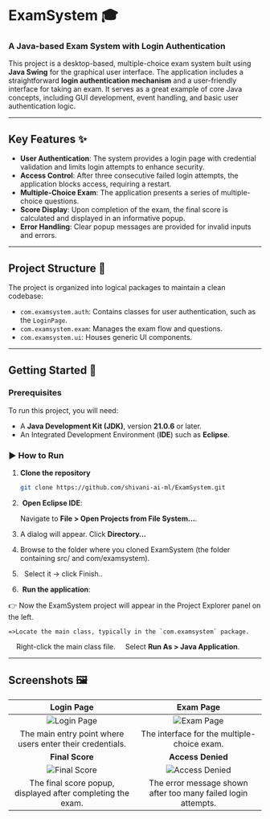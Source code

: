 # ExamSystem 🎓
### A Java-based Exam System with Login Authentication

This project is a desktop-based, multiple-choice exam system built using **Java Swing** for the graphical user interface. The application includes a straightforward **login authentication mechanism** and a user-friendly interface for taking an exam. It serves as a great example of core Java concepts, including GUI development, event handling, and basic user authentication logic.

---

## Key Features ✨

* **User Authentication**: The system provides a login page with credential validation and limits login attempts to enhance security.
* **Access Control**: After three consecutive failed login attempts, the application blocks access, requiring a restart.
* **Multiple-Choice Exam**: The application presents a series of multiple-choice questions.
* **Score Display**: Upon completion of the exam, the final score is calculated and displayed in an informative popup.
* **Error Handling**: Clear popup messages are provided for invalid inputs and errors.

---

## Project Structure 📁

The project is organized into logical packages to maintain a clean codebase:

* `com.examsystem.auth`: Contains classes for user authentication, such as the `LoginPage`.
* `com.examsystem.exam`: Manages the exam flow and questions.
* `com.examsystem.ui`: Houses generic UI components.

---

## Getting Started 🚀

### Prerequisites

To run this project, you will need:

* A **Java Development Kit (JDK)**, version **21.0.6** or later.
* An Integrated Development Environment (**IDE**) such as **Eclipse**.

### ▶️ How to Run  

1. **Clone the repository**  
   ```bash
   git clone https://github.com/shivani-ai-ml/ExamSystem.git
2.  **Open Eclipse IDE**:

   Navigate to **File > Open Projects from File System...**.
 
3. A dialog will appear. Click **Directory…**
    
4. Browse to the folder where you cloned ExamSystem (the folder containing src/ and com/examsystem).

5.   Select it → click Finish..

7.  **Run the application**:

👉 Now the ExamSystem project will appear in the Project Explorer panel on the left.
    
    =>Locate the main class, typically in the `com.examsystem` package.
    Right-click the main class file.
    Select **Run As > Java Application**.

---

## Screenshots 🖼️

| **Login Page** | **Exam Page** |
| :---: | :---: |
| ![Login Page](https://github.com/user-attachments/assets/04c1b25a-d74d-49f1-9ee2-470ff2c4323e) | ![Exam Page](https://github.com/user-attachments/assets/89079f02-7a3b-44f7-8afd-296db71a0a6e) |
| The main entry point where users enter their credentials. | The interface for the multiple-choice exam. |
| **Final Score** | **Access Denied** |
| ![Final Score](https://github.com/user-attachments/assets/9182589d-3452-4051-9b1e-9fd8845dd4b8) | ![Access Denied](https://github.com/user-attachments/assets/705dbb4e-013c-4a46-b6fe-b24fc8768009) |
| The final score popup, displayed after completing the exam. | The error message shown after too many failed login attempts. |
